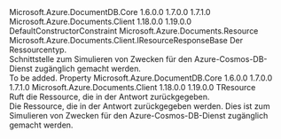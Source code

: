 <Type Name="IResourceResponse&lt;TResource&gt;" FullName="Microsoft.Azure.Documents.Client.IResourceResponse&lt;TResource&gt;">
  <TypeSignature Language="C#" Value="public interface IResourceResponse&lt;TResource&gt; : Microsoft.Azure.Documents.Client.IResourceResponseBase where TResource : Resourcenew()" />
  <TypeSignature Language="ILAsm" Value=".class public interface auto ansi abstract IResourceResponse`1&lt;.ctor (class Microsoft.Azure.Documents.Resource) TResource&gt; implements class Microsoft.Azure.Documents.Client.IResourceResponseBase" />
  <TypeSignature Language="DocId" Value="T:Microsoft.Azure.Documents.Client.IResourceResponse`1" />
  <TypeSignature Language="VB.NET" Value="Public Interface IResourceResponse(Of TResource)&#xA;Implements IResourceResponseBase" />
  <TypeSignature Language="F#" Value="type IResourceResponse&lt;'Resource (requires 'Resource :&gt; Resource and 'Resource : (new : unit -&gt; 'Resource))&gt; = interface&#xA;    interface IResourceResponseBase" />
  <AssemblyInfo>
    <AssemblyName>Microsoft.Azure.DocumentDB.Core</AssemblyName>
    <AssemblyVersion>1.6.0.0</AssemblyVersion>
    <AssemblyVersion>1.7.0.0</AssemblyVersion>
    <AssemblyVersion>1.7.1.0</AssemblyVersion>
  </AssemblyInfo>
  <AssemblyInfo>
    <AssemblyName>Microsoft.Azure.Documents.Client</AssemblyName>
    <AssemblyVersion>1.18.0.0</AssemblyVersion>
    <AssemblyVersion>1.19.0.0</AssemblyVersion>
  </AssemblyInfo>
  <TypeParameters>
    <TypeParameter Name="TResource">
      <Constraints>
        <ParameterAttribute>DefaultConstructorConstraint</ParameterAttribute>
        <BaseTypeName>Microsoft.Azure.Documents.Resource</BaseTypeName>
      </Constraints>
    </TypeParameter>
  </TypeParameters>
  <Interfaces>
    <Interface>
      <InterfaceName>Microsoft.Azure.Documents.Client.IResourceResponseBase</InterfaceName>
    </Interface>
  </Interfaces>
  <Docs>
    <typeparam name="TResource">Der Ressourcentyp.</typeparam>
    <summary>
            Schnittstelle zum Simulieren von Zwecken für den Azure-Cosmos-DB-Dienst zugänglich gemacht werden.
            </summary>
    <remarks>To be added.</remarks>
  </Docs>
  <Members>
    <Member MemberName="Resource">
      <MemberSignature Language="C#" Value="public TResource Resource { get; }" />
      <MemberSignature Language="ILAsm" Value=".property instance !TResource Resource" />
      <MemberSignature Language="DocId" Value="P:Microsoft.Azure.Documents.Client.IResourceResponse`1.Resource" />
      <MemberSignature Language="VB.NET" Value="Public ReadOnly Property Resource As TResource" />
      <MemberSignature Language="F#" Value="member this.Resource : 'Resource" Usage="Microsoft.Azure.Documents.Client.IResourceResponse&lt;'Resource (requires 'Resource :&gt; Microsoft.Azure.Documents.Resource and 'Resource : (new : unit -&gt; 'Resource))&gt;.Resource" />
      <MemberType>Property</MemberType>
      <AssemblyInfo>
        <AssemblyName>Microsoft.Azure.DocumentDB.Core</AssemblyName>
        <AssemblyVersion>1.6.0.0</AssemblyVersion>
        <AssemblyVersion>1.7.0.0</AssemblyVersion>
        <AssemblyVersion>1.7.1.0</AssemblyVersion>
      </AssemblyInfo>
      <AssemblyInfo>
        <AssemblyName>Microsoft.Azure.Documents.Client</AssemblyName>
        <AssemblyVersion>1.18.0.0</AssemblyVersion>
        <AssemblyVersion>1.19.0.0</AssemblyVersion>
      </AssemblyInfo>
      <ReturnValue>
        <ReturnType>TResource</ReturnType>
      </ReturnValue>
      <Docs>
        <summary>
            Ruft die Ressource, die in der Antwort zurückgegeben.
            </summary>
        <value>
            Die Ressource, die in der Antwort zurückgegeben werden.
            </value>
        <remarks>
            Dies ist zum Simulieren von Zwecken für den Azure-Cosmos-DB-Dienst zugänglich gemacht werden.
            </remarks>
      </Docs>
    </Member>
  </Members>
</Type>